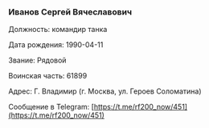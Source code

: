 ### Иванов Сергей Вячеславович

Должность: командир танка

Дата рождения: 1990-04-11

Звание: Рядовой

Воинская часть: 61899

Адрес: Г. Владимир (г. Москва, ул. Героев Соломатина)

Сообщение в Telegram: [https://t.me/rf200_now/451](https://t.me/rf200_now/451)
